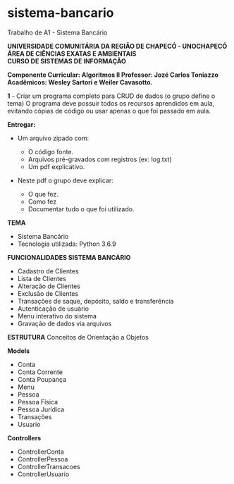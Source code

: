 # sistema-bancario
Trabalho de A1 - Sistema Bancário

**UNIVERSIDADE COMUNITÁRIA DA REGIÃO DE CHAPECÓ - UNOCHAPECÓ  
ÁREA DE CIÊNCIAS EXATAS E AMBIENTAIS  
CURSO DE SISTEMAS DE INFORMAÇÃO**

**Componente Curricular: Algoritmos II
Professor: Jozé Carlos Toniazzo
Acadêmicos: Wesley Sartori e  Weiler Cavasotto.**

**1** - Criar um programa completo para CRUD de dados (o grupo define o tema) 
O programa deve possuir todos os recursos aprendidos em aula, 
evitando cópias de código ou usar apenas o que foi passado em aula.

**Entregar:**
 - Um arquivo zipado com:
	- O código fonte.
	- Arquivos pré-gravados com registros (ex: log.txt)
	- Um pdf explicativo. 

 - Neste pdf o grupo deve explicar: 
 	- O que fez.
	- Como fez
	- Documentar tudo o que foi utilizado.

**TEMA**
- Sistema Bancário
- Tecnologia utilizada: Python 3.6.9

**FUNCIONALIDADES SISTEMA BANCÁRIO**

- Cadastro de Clientes
- Lista de Clientes
- Alteração de Clientes
- Exclusão de Clientes
- Transações de saque, depósito, saldo e transferência
- Autenticação de usuário
- Menu interativo do sistema
- Gravação de dados via arquivos


**ESTRUTURA**
Conceitos de Orientação a Objetos

**Models**
- Conta
- Conta Corrente
- Conta Poupança
- Menu
- Pessoa
- Pessoa Física
- Pessoa Jurídica
- Transações
- Usuario

**Controllers**
- ControllerConta
- ControllerPessoa
- ControllerTransacoes
- ControllerUsuario
